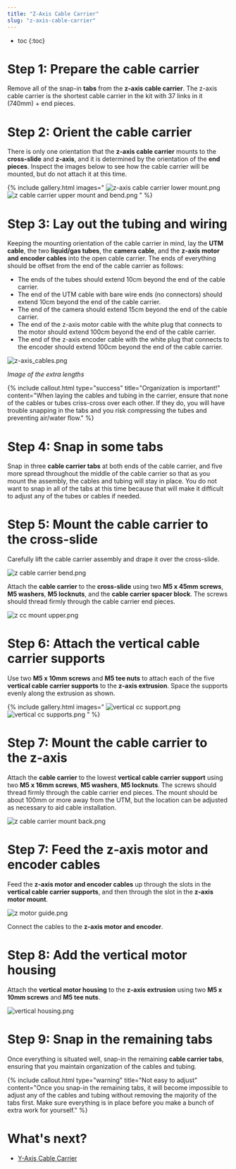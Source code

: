 ```yaml
---
title: "Z-Axis Cable Carrier"
slug: "z-axis-cable-carrier"
---
```


* toc
{:toc}


# Step 1: Prepare the cable carrier

Remove all of the snap-in **tabs** from the **z-axis cable carrier**. The z-axis cable carrier is the shortest cable carrier in the kit with 37 links in it (740mm) + end pieces.




# Step 2: Orient the cable carrier

There is only one orientation that the **z-axis cable carrier** mounts to the **cross-slide** and **z-axis**, and it is determined by the orientation of the **end pieces**. Inspect the images below to see how the cable carrier will be mounted, but do not attach it at this time.

{% include gallery.html images="
![z-axis cable carrier lower mount.png](_images/z-axis_cable_carrier_lower_mount.png)
![z cable carrier upper mount and bend.png](_images/z_cable_carrier_upper_mount_and_bend.png)
" %}

# Step 3: Lay out the tubing and wiring

Keeping the mounting orientation of the cable carrier in mind, lay the **UTM cable**, the two **liquid/gas tubes**, the **camera cable**, and the **z-axis motor and encoder cables** into the open cable carrier. The ends of everything should be offset from the end of the cable carrier as follows:

  * The ends of the tubes should extend 10cm beyond the end of the cable carrier.
  * The end of the UTM cable with bare wire ends (no connectors) should extend 10cm beyond the end of the cable carrier.
  * The end of the camera should extend 15cm beyond the end of the cable carrier.
  * The end of the z-axis motor cable with the white plug that connects to the motor should extend 100cm beyond the end of the cable carrier.
  * The end of the z-axis encoder cable with the white plug that connects to the encoder should extend 100cm beyond the end of the cable carrier.

![z-axis_cables.png](_images/z-axis_cables.png)

_Image of the extra lengths_



{%
include callout.html
type="success"
title="Organization is important!"
content="When laying the cables and tubing in the carrier, ensure that none of the cables or tubes criss-cross over each other. If they do, you will have trouble snapping in the tabs and you risk compressing the tubes and preventing air/water flow."
%}









# Step 4: Snap in some tabs

Snap in three **cable carrier tabs** at both ends of the cable carrier, and five more spread throughout the middle of the cable carrier so that as you mount the assembly, the cables and tubing will stay in place. You do not want to snap in all of the tabs at this time because that will make it difficult to adjust any of the tubes or cables if needed.




# Step 5: Mount the cable carrier to the cross-slide

Carefully lift the cable carrier assembly and drape it over the cross-slide.

![z cable carrier bend.png](_images/z_cable_carrier_bend.png)

Attach the **cable carrier** to the **cross-slide** using two **M5 x 45mm screws**, **M5 washers**, **M5 locknuts**, and the **cable carrier spacer block**. The screws should thread firmly through the cable carrier end pieces.

![z cc mount upper.png](_images/z_cc_mount_upper.png)



# Step 6: Attach the vertical cable carrier supports

Use two **M5 x 10mm screws** and **M5 tee nuts** to attach each of the five **vertical cable carrier supports** to the **z-axis extrusion**. Space the supports evenly along the extrusion as shown.

{% include gallery.html images="
![vertical cc support.png](_images/vertical_cc_support.png)
![vertical cc supports.png](_images/vertical_cc_supports.png)
" %}

# Step 7: Mount the cable carrier to the z-axis

Attach the **cable carrier** to the lowest **vertical cable carrier support** using two **M5 x 16mm screws**, **M5 washers**, **M5 locknuts**. The screws should thread firmly through the cable carrier end pieces. The mount should be about 100mm or more away from the UTM, but the location can be adjusted as necessary to aid cable installation.

![z cable carrier mount back.png](_images/z_cable_carrier_mount_back.png)



# Step 7: Feed the z-axis motor and encoder cables

Feed the **z-axis motor and encoder cables** up through the slots in the **vertical cable carrier supports**, and then through the slot in the **z-axis motor mount**.

![z motor guide.png](_images/z_motor_guide.png)

Connect the cables to the **z-axis motor and encoder**.




# Step 8: Add the vertical motor housing

Attach the **vertical motor housing** to the **z-axis extrusion** using two **M5 x 10mm screws** and **M5 tee nuts**.

![vertical housing.png](_images/vertical_housing.png)



# Step 9: Snap in the remaining tabs

Once everything is situated well, snap-in the remaining **cable carrier tabs**, ensuring that you maintain organization of the cables and tubing.

{%
include callout.html
type="warning"
title="Not easy to adjust"
content="Once you snap-in the remaining tabs, it will become impossible to adjust any of the cables and tubing without removing the majority of the tabs first. Make sure everything is in place before you make a bunch of extra work for yourself."
%}





# What's next?

 * [Y-Axis Cable Carrier](y-axis-cable-carrier.md)
